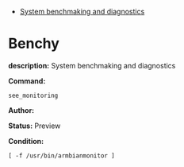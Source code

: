 - [System benchmaking and diagnostics](#benchy)

# Benchy

**description:** System benchmaking and diagnostics

**Command:** 
~~~
see_monitoring
~~~

**Author:** 

**Status:** Preview

**Condition:**
~~~
[ -f /usr/bin/armbianmonitor ]
~~~

